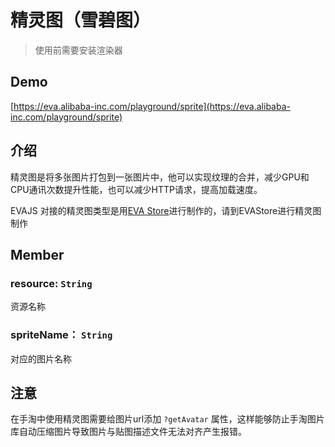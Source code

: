 # 精灵图（雪碧图）

> 使用前需要安装渲染器

## Demo
[https://eva.alibaba-inc.com/playground/sprite](https://eva.alibaba-inc.com/playground/sprite)
## 介绍
精灵图是将多张图片打包到一张图片中，他可以实现纹理的合并，减少GPU和CPU通讯次数提升性能，也可以减少HTTP请求，提高加载速度。


EVAJS 对接的精灵图类型是用[EVA Store](https://eva.alibaba-inc.com/assets)进行制作的，请到EVAStore进行精灵图制作


## Member
### resource: `String`
资源名称
### spriteName： `String` 
对应的图片名称


## 注意
在手淘中使用精灵图需要给图片url添加 `?getAvatar` 属性，这样能够防止手淘图片库自动压缩图片导致图片与贴图描述文件无法对齐产生报错。
